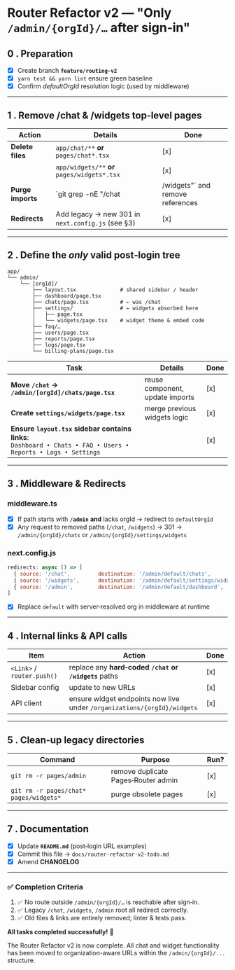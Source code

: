 # Router Refactor v2 — **"Only `/admin/{orgId}/…` after sign‑in"**

## 0 . Preparation

* [x] Create branch **`feature/routing-v2`**
* [x] `yarn test && yarn lint` ensure green baseline
* [x] Confirm *defaultOrgId* resolution logic (used by middleware)

---

## 1 . Remove /chat & /widgets top‑level pages

| Action            | Details                                           | Done                             |
| ----------------- | ------------------------------------------------- | -------------------------------- |
| **Delete files**  | `app/chat/**`  **or**  `pages/chat*.tsx`          | [x]                              |
|                   | `app/widgets/**` **or** `pages/widgets*.tsx`      | [x]                              |
| **Purge imports** | `git grep -nE "/chat                              | /widgets"` and remove references | [x] |
| **Redirects**     | Add legacy → new 301 in `next.config.js` (see §3) | [x]                              |

---

## 2 . Define the *only* valid post‑login tree

```
app/
└── admin/
    └── [orgId]/
        ├── layout.tsx              # shared sidebar / header
        ├── dashboard/page.tsx
        ├── chats/page.tsx          # ← was /chat
        ├── settings/               # ← widgets absorbed here
        │   ├── page.tsx
        │   └── widgets/page.tsx    # widget theme & embed code
        ├── faq/…
        ├── users/page.tsx
        ├── reports/page.tsx
        ├── logs/page.tsx
        └── billing-plans/page.tsx
```

| Task                                                                                                             | Details                         | Done |
| ---------------------------------------------------------------------------------------------------------------- | ------------------------------- | ---- |
| **Move `/chat` → `/admin/[orgId]/chats/page.tsx`**                                                               | reuse component, update imports | [x]  |
| **Create `settings/widgets/page.tsx`**                                                                           | merge previous widgets logic    | [x]  |
| **Ensure `layout.tsx` sidebar contains links**:<br>`Dashboard • Chats • FAQ • Users • Reports • Logs • Settings` |                                 | [x]  |

---

## 3 . Middleware & Redirects

### middleware.ts

* [x] If path starts with **`/admin`** **and** lacks orgId → redirect to `defaultOrgId`
* [x] Any request to removed paths (`/chat`, `/widgets`) → 301 → `/admin/{orgId}/chats` or `/admin/{orgId}/settings/widgets`

### next.config.js

```js
redirects: async () => [
  { source: '/chat',         destination: '/admin/default/chats',          permanent: true },
  { source: '/widgets',      destination: '/admin/default/settings/widgets', permanent: true },
  { source: '/admin',        destination: '/admin/default/dashboard',      permanent: false }
]
```

* [x] Replace `default` with server‑resolved org in middleware at runtime

---

## 4 . Internal links & API calls

| Item                       | Action                                                                  | Done |
| -------------------------- | ----------------------------------------------------------------------- | ---- |
| `<Link>` / `router.push()` | replace any **hard‑coded `/chat` or `/widgets`** paths                  | [x]  |
| Sidebar config             | update to new URLs                                                      | [x]  |
| API client                 | ensure widget endpoints now live under `/organizations/{orgId}/widgets` | [x]  |

---

## 5 . Clean‑up legacy directories

| Command                                | Purpose                             | Run? |
| -------------------------------------- | ----------------------------------- | ---- |
| `git rm -r pages/admin`                | remove duplicate Pages‑Router admin | [x]  |
| `git rm -r pages/chat* pages/widgets*` | purge obsolete pages                | [x]  |

---

## 7 . Documentation

* [x] Update **`README.md`** (post‑login URL examples)
* [x] Commit this file → `docs/router-refactor-v2-todo.md`
* [x] Amend **CHANGELOG**

---

### ✅ Completion Criteria

1. ✅ No route outside `/admin/{orgId}/…` is reachable after sign‑in.
2. ✅ Legacy `/chat`, `/widgets`, `/admin` root all redirect correctly.
3. ✅ Old files & links are entirely removed; linter & tests pass.

**All tasks completed successfully!** 🎉

The Router Refactor v2 is now complete. All chat and widget functionality has been moved to organization-aware URLs within the `/admin/{orgId}/...` structure.
